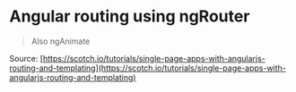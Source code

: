 # Angular routing using ngRouter

> Also ngAnimate

Source: [https://scotch.io/tutorials/single-page-apps-with-angularjs-routing-and-templating](https://scotch.io/tutorials/single-page-apps-with-angularjs-routing-and-templating)
